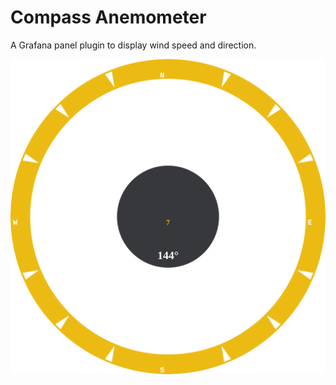 # Compass Anemometer

A Grafana panel plugin to display wind speed and direction.

![Compass](src/img/compass.svg)
